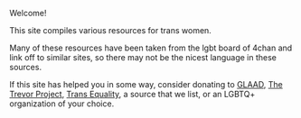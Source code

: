 ---
---
Welcome! 

This site compiles various resources for trans women. 

Many of these resources have been taken from the lgbt board of 4chan and link off to similar sites, 
so there may not be the nicest language in these sources.

If this site has helped you in some way, consider donating to 
[GLAAD](https://donate.glaad.org/), 
[The Trevor Project](https://give.thetrevorproject.org/), 
[Trans Equality](https://transequality.org/), a source that we list, or an LGBTQ+ organization of your choice. 

 
